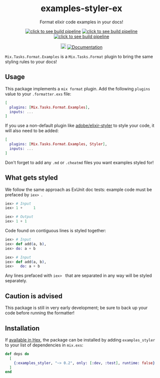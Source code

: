 <h1 align="center">examples-styler-ex</h1>
</p>
<p align="center">Format elixir code examples in your docs!</p>
<p align="center">
    <a href="https://dev.azure.com/peake100/Peake100/_build?definitionId=21"><img src="https://dev.azure.com/peake100/Peake100/_apis/build/status/examples-styler-ex?repoName=peake100%2examples-styler-ex&branchName=dev" alt="click to see build pipeline"></a>
    <a href="https://dev.azure.com/peake100/Peake100/_build?definitionId=21"><img src="https://img.shields.io/azure-devops/tests/peake100/Peake100/21/dev?compact_message" alt="click to see build pipeline"></a>
    <a href="https://dev.azure.com/peake100/Peake100/_build?definitionId=21"><img src="https://img.shields.io/azure-devops/coverage/peake100/Peake100/21/dev?compact_message" alt="click to see build pipeline"></a>
</p>
<p align="center">
    <a href="https://hex.pm/packages/examples_styler"><img src="https://img.shields.io/hexpm/v/examples_styler.svg" alt="Hex version" height="18"></a>
    <a href="https://hexdocs.pm/examples_styler/readme.html"><img src="https://img.shields.io/badge/docs-hexdocs.pm-blue" alt="Documentation"></a>
</p>

`Mix.Tasks.Format.Examples` is a `Mix.Tasks.Format` plugin to bring the same styling 
rules to your docs!

## Usage

This package implements a `mix format` plugin. Add the following `plugins` value to your 
`.formatter.exs` file:

```elixir
[
  plugins: [Mix.Tasks.Format.Examples],
  inputs: ...
]
```

If you use a non-default plugin like [adobe/elixir-styler](https://github.com/adobe/elixir-styler) to style your code, it will also need to be added:

```elixir
[
  plugins: [Mix.Tasks.Format.Examples, Styler],
  inputs: ...
]
```

Don't forget to add any `.md` or `.cheatmd` files you want examples styled for!

## What gets styled

We follow the same approach as ExUnit doc tests: example code must be prefaced by 
`iex> `.

```elixir
iex> # Input
iex> 1 +     1
```

```elixir
iex> # Output
iex> 1 + 1
```

Code found on contiguous lines is styled together:

```elixir
iex> # Input
iex> def add(a, b),
iex> do: a + b
```

```elixir
iex> # Input
iex> def add(a, b),
iex>   do: a + b
```

Any lines prefaced with `iex> ` that are separated in any way will be styled separately.

## Caution is advised

This package is still in very early development; be sure to back up your code before running the formatter!

## Installation

If [available in Hex](https://hex.pm/docs/publish), the package can be installed
by adding `examples_styler` to your list of dependencies in `mix.exs`:

```elixir
def deps do
  [
    {:examples_styler, "~> 0.2", only: [:dev, :test], runtime: false}
  ]
end
```
